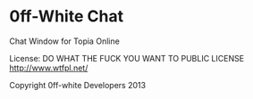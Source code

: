 0ff-White Chat
============

Chat Window for Topia Online

License: DO WHAT THE FUCK YOU WANT TO PUBLIC LICENSE http://www.wtfpl.net/

Copyright 0ff-white Developers 2013
